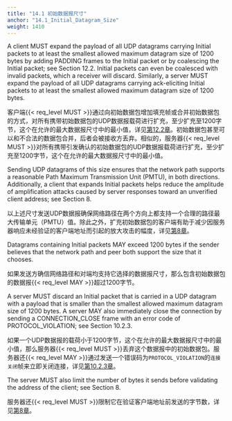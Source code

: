 ```yaml
---
title: "14.1 初始数据报尺寸"
anchor: "14.1_Initial_Datagram_Size"
weight: 1410
---
```


A client MUST expand the payload of all UDP datagrams carrying Initial packets to at least the smallest allowed maximum datagram size of 1200 bytes by adding PADDING frames to the Initial packet or by coalescing the Initial packet; see Section 12.2. Initial packets can even be coalesced with invalid packets, which a receiver will discard. Similarly, a server MUST expand the payload of all UDP datagrams carrying ack-eliciting Initial packets to at least the smallest allowed maximum datagram size of 1200 bytes.

客户端{{< req_level MUST >}}通过向初始数据包增加填充帧或合并初始数据包的方式，对所有携带初始数据包的UDP数据报载荷进行扩充，至少扩充至1200字节，这个在允许的最大数据报尺寸中的最小值，详见[第12.2章]()。初始数据包甚至可以和不合法的数据包合并，后者会被接收方丢弃。相似的，服务器{{< req_level MUST >}}对所有携带引发确认的初始数据包的UDP数据报载荷进行扩充，至少扩充至1200字节，这个在允许的最大数据报尺寸中的最小值。

Sending UDP datagrams of this size ensures that the network path supports a reasonable Path Maximum Transmission Unit (PMTU), in both directions. Additionally, a client that expands Initial packets helps reduce the amplitude of amplification attacks caused by server responses toward an unverified client address; see Section 8.

以上述尺寸发送UDP数据报确保网络路径在两个方向上都支持一个合理的路径最大传输单元（PMTU）值。除此之外，扩充初始数据包的客户端有助于减少因服务器响应未经验证的客户端地址而引起的放大攻击的幅度，详见[第8章]()。

Datagrams containing Initial packets MAY exceed 1200 bytes if the sender believes that the network path and peer both support the size that it chooses.

如果发送方确信网络路径和对端均支持它选择的数据报尺寸，那么包含初始数据包的数据报{{< req_level MAY >}}超过1200字节。

A server MUST discard an Initial packet that is carried in a UDP datagram with a payload that is smaller than the smallest allowed maximum datagram size of 1200 bytes. A server MAY also immediately close the connection by sending a CONNECTION_CLOSE frame with an error code of PROTOCOL_VIOLATION; see Section 10.2.3.

如果一个UDP数据报的载荷小于1200字节，这个在允许的最大数据报尺寸中的最小值，那么服务器{{< req_level MUST >}}丢弃这个数据报中的初始数据包。服务器还{{< req_level MAY >}}通过发送一个错误码为`PROTOCOL_VIOLATION`的`连接关闭`帧来立即关闭连接，详见[第10.2.3章]()。

The server MUST also limit the number of bytes it sends before validating the address of the client; see Section 8.

服务器还{{< req_level MUST >}}限制它在验证客户端地址前发送的字节数，详见[第8章]()。
